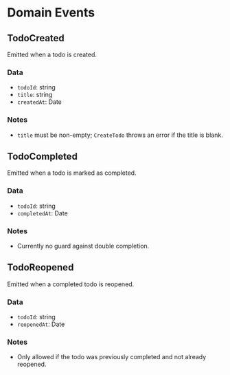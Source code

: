 # Domain Events

## TodoCreated

Emitted when a todo is created.

### Data

- `todoId`: string
- `title`: string
- `createdAt`: Date

### Notes

- `title` must be non-empty; `CreateTodo` throws an error if the title is blank.

## TodoCompleted

Emitted when a todo is marked as completed.

### Data

- `todoId`: string
- `completedAt`: Date

### Notes

- Currently no guard against double completion.

## TodoReopened

Emitted when a completed todo is reopened.

### Data

- `todoId`: string
- `reopenedAt`: Date

### Notes

- Only allowed if the todo was previously completed and not already reopened.
